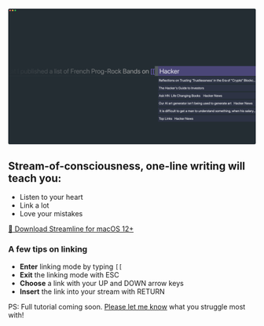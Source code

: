 ![Streamline Demo](/demo.png)

## Stream-of-consciousness, one-line writing will teach you:

- Listen to your heart
- Link a lot
- Love your mistakes

[🎁 Download Streamline for macOS 12+](https://github.com/akaalias/getstreamline/releases/download/latest/Streamline.zip)

### A few tips on linking

- **Enter** linking mode by typing `[[`
- **Exit** the linking mode with ESC
- **Choose** a link with your UP and DOWN arrow keys
- **Insert** the link into your stream with RETURN

PS: Full tutorial coming soon. [Please let me know](mailto:alexis.rondeau@gmail.com) what you struggle most with!

